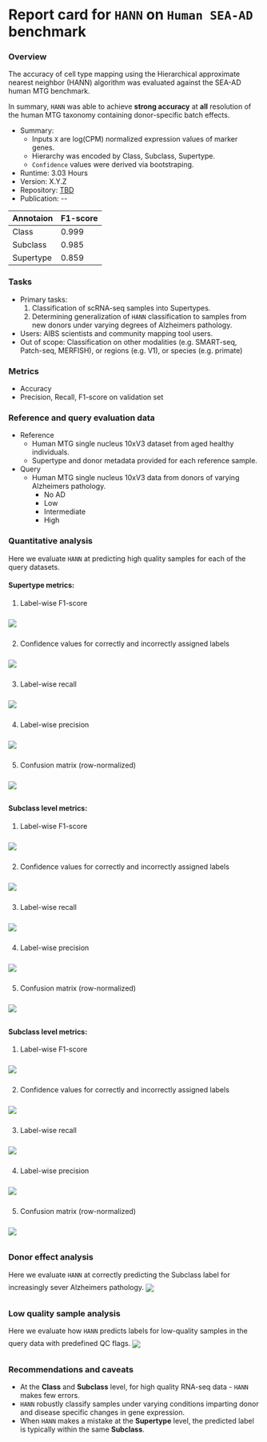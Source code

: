 # Report card for `HANN` on `Human SEA-AD` benchmark

### Overview

The accuracy of cell type mapping using the Hierarchical approximate nearest neighbor (HANN) algorithm was evaluated against the SEA-AD human MTG benchmark. 

In summary, `HANN` was able to achieve **strong accuracy** at **all** resolution of the human MTG taxonomy containing donor-specific batch effects.

- Summary:
    - Inputs `X` are log(CPM) normalized expression values of marker genes. 
    - Hierarchy was encoded by Class, Subclass, Supertype.
    - `Confidence` values were derived via bootstraping.
 - Runtime: 3.03 Hours
 - Version: X.Y.Z
 - Repository: [TBD](TBD)
 - Publication: --

Annotaion | F1-score 
--- | --- 
Class | 0.999 
Subclass | 0.985 
Supertype | 0.859 

### Tasks
 - Primary tasks: 
    1. Classification of scRNA-seq samples into Supertypes.
    2. Determining generalization of `HANN` classification to samples from new donors under varying degrees of Alzheimers pathology.
 - Users: AIBS scientists and community mapping tool users.
 - Out of scope: Classification on other modalities (e.g. SMART-seq, Patch-seq, MERFISH), or regions (e.g. V1), or species (e.g. primate)

### Metrics
 - Accuracy
 - Precision, Recall, F1-score on validation set

### Reference and query evaluation data
 - Reference
    - Human MTG single nucleus 10xV3 dataset from aged healthy individuals.
    - Supertype and donor metadata provided for each reference sample.
 - Query
    - Human MTG single nucleus 10xV3 data from donors of varying Alzheimers pathology.
        - No AD
        - Low
        - Intermediate
        - High

### Quantitative analysis 

Here we evaluate `HANN` at predicting high quality samples for each of the query datasets.

#### Supertype metrics: 
1. Label-wise F1-score<br>
<img align='center' style="padding:10px 0px 10px 0px; border-radius: 0%" src="./assets/human_SEA-AD/HANN/Supertype_HANN_all_F1_score.png"/>

2. Confidence values for correctly and incorrectly assigned labels<br>
<img align='center' style="padding:10px 0px 10px 0px; border-radius: 0%" src="./assets/human_SEA-AD/HANN/Supertype_HANN_all_conf_box.png"/>

3. Label-wise recall<br>
<img align='center' style="padding:10px 0px 10px 0px; border-radius: 0%" src="./assets/human_SEA-AD/HANN/Supertype_HANN_all_recall.png"/>

4. Label-wise precision<br>
<img align='center' style="padding:10px 0px 10px 0px; border-radius: 0%" src="./assets/human_SEA-AD/HANN/Supertype_HANN_all_precision.png"/>

5. Confusion matrix (row-normalized)<br>
<img align='center' style="padding:10px 0px 10px 0px; border-radius: 0%" src="./assets/human_SEA-AD/HANN/Supertype_HANN_all_conf_mat.png"/>

#### Subclass level metrics: 
1. Label-wise F1-score<br>
<img align='center' style="padding:10px 0px 10px 0px; border-radius: 0%" src="./assets/human_SEA-AD/HANN/Subclass_HANN_all_F1_score.png"/>

2. Confidence values for correctly and incorrectly assigned labels<br>
<img align='center' style="padding:10px 0px 10px 0px; border-radius: 0%" src="./assets/human_SEA-AD/HANN/Subclass_HANN_all_conf_box.png"/>

3. Label-wise recall<br>
<img align='center' style="padding:10px 0px 10px 0px; border-radius: 0%" src="./assets/human_SEA-AD/HANN/Subclass_HANN_all_recall.png"/>

4. Label-wise precision<br>
<img align='center' style="padding:10px 0px 10px 0px; border-radius: 0%" src="./assets/human_SEA-AD/HANN/Subclass_HANN_all_precision.png"/>

5. Confusion matrix (row-normalized)<br>
<img align='center' style="padding:10px 0px 10px 0px; border-radius: 0%" src="./assets/human_SEA-AD/HANN/Subclass_HANN_all_conf_mat.png"/>

#### Subclass level metrics: 
1. Label-wise F1-score<br>
<img align='center' style="padding:10px 0px 10px 0px; border-radius: 0%" src="./assets/human_SEA-AD/HANN/Class_HANN_all_F1_score.png"/>

2. Confidence values for correctly and incorrectly assigned labels<br>
<img align='center' style="padding:10px 0px 10px 0px; border-radius: 0%" src="./assets/human_SEA-AD/HANN/Class_HANN_all_conf_box.png"/>

3. Label-wise recall<br>
<img align='center' style="padding:10px 0px 10px 0px; border-radius: 0%" src="./assets/human_SEA-AD/HANN/Class_HANN_all_recall.png"/>

4. Label-wise precision<br>
<img align='center' style="padding:10px 0px 10px 0px; border-radius: 0%" src="./assets/human_SEA-AD/HANN/Class_HANN_all_precision.png"/>

5. Confusion matrix (row-normalized)<br>
<img align='center' style="padding:10px 0px 10px 0px; border-radius: 0%" src="./assets/human_SEA-AD/HANN/Class_HANN_all_conf_mat.png"/>

### Donor effect analysis

Here we evaluate `HANN` at correctly predicting the Subclass label for increasingly sever Alzheimers pathology.
<img align='center' style="padding:10px 0px 10px 0px; border-radius: 0%" src="./assets/human_SEA-AD/HANN/Subclass_HANN_cond_conf_box.png"/>

### Low quality sample analysis

Here we evaluate how `HANN` predicts labels for low-quality samples in the query data with predefined QC flags.
<img align='center' style="padding:10px 0px 10px 0px; border-radius: 0%" src="./assets/human_SEA-AD/HANN/Supertype_HANN_low_qc_conf_mat.png"/>

### Recommendations and caveats
 - At the **Class** and **Subclass** level, for high quality RNA-seq data - `HANN` makes few errors. 
 - `HANN` robustly classify samples under varying conditions imparting donor and disease specific changes in gene expression.
 - When `HANN` makes a mistake at the **Supertype** level, the predicted label is typically within the same **Subclass**.

